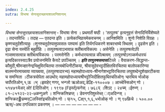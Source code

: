 ```yaml
---
index: 2.4.25
sutra: विभाषा सेनासुराच्छायाशालानिशानाम्

---
```

_विभाषा सेनासुराछायाशालानिशानाम्_ - विभाषा सेना । प्रथमार्ते षष्ठी । 'तत्पुरुष' इत्यनुवृत्तं सेनादिभिर्विशेष्यते । तदन्तविधिः । तदाह — एतदन्त इति । प्रत्येकाभिप्रायमेकवचनम् । आनिशमिति । शुनो निशेति विग्रहः । कृष्णचतुर्दशीत्याहुः ।शुनश्चतुर्दश्यामुपवसतः पश्यामः॑ इति तिर्यगधिकरणे शाबरभाष्ये स्थितम् । दृढसेन इति । दृढा सेना यस्येति बहुव्रीहिः । तत्पुरुषत्वाऽभावान्न क्लीबत्वविकल्पः । असेनेति । तत्पुरुषत्वेऽपि नञ्समासत्वान्न क्लीबत्वविकल्पः । परमसेनेति । कर्मधारयत्वान्न कील्बत्वम् ।तत्पुरुषोऽनञ्कर्मधारयः॑ इत्यदिकारस्याऽत्रैव प्रयोजनमिति कैयटे प्रपञ्चितम् । *****इति तत्पुरुषसमासः*****टित्ले । वैयाकरण-सिद्धान्त-कौमुदी,श्रीमज्ज्ञानेन्द्रभिक्षुविरचितया तत्त्वबोधिनीटीकया, श्रीवासुदेवभट्टदीक्षितविरचितया बालोपकारिण्या बालमनोरमाख्यया व्याख्यया, (तत्पुरुषादारभ्य) महामहोपाध्याय-श्रीनागेशभट्टविरचितया लघुशब्देन्दुशेखरटीकया च समन्विता ।टीकत्रयोपेता आउथोर्ः महामहोपाध्यायश्रीभट्टोजिदीक्षितफुब्लिचतिओन्ः भ्हरथिय भोओक् चर्पोरतिओन्,१,ऊ ।भ् ।झवहेर् णगर्, भन्ग्लो ऋओअद्,डेल्हि-११०००७ ।	आच्चेस्सिओन् णो । ५१४७१येअर् ओf Eदितिओन् । १९९७ (Fइर्स्त्)फगेस् । ७६८प् ।शिऽए । २४च्म् ।ईश्भ्ण् । ८१-८५१२२-२२-७ळन्गुअगे । शन्स्क्रित्श्च्रिप्त् । डेवनगरिशुब्जेच्त् ःएअदिन्ग्स् । शन्स्क्रित्घ्रम्मर्Cलस्सिfइचतिओन् णो । फ्१५, Cक्ष्१,१,६,५भोओक् णो । ण् ९७फ्रिचे । ५००.०० ऋस्/-अथ ठगधिकार प्रकरणम् । — — — — — — — — -